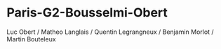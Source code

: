 # Paris-G2-Bousselmi-Obert

Luc Obert / Matheo Langlais / Quentin Legrangneux / Benjamin Morlot / Martin Bouteleux
